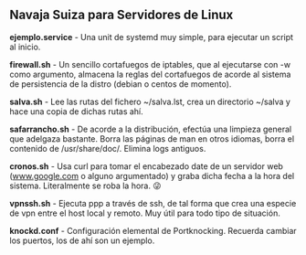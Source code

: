 ## Navaja Suiza para Servidores de Linux

**ejemplo.service** - Una unit de systemd muy simple, para ejecutar un script al
inicio.

**firewall.sh** - Un sencillo cortafuegos de iptables, que al ejecutarse con -w
como argumento, almacena la reglas del cortafuegos de acorde al sistema de
persistencia de la distro (debian o centos de momento).

**salva.sh** - Lee las rutas del fichero ~/salva.lst, crea un directorio ~/salva
y hace una copia de dichas rutas ahí.

**safarrancho.sh** - De acorde a la distribución, efectúa una limpieza general
que adelgaza bastante. Borra las páginas de man en otros idiomas, borra el
contenido de /usr/share/doc/. Elimina logs antiguos.

**cronos.sh** - Usa curl para tomar el encabezado date de un servidor web
(www.google.com o alguno argumentado) y graba dicha fecha a la hora del sistema.
Literalmente se roba la hora. 😜

**vpnssh.sh** - Ejecuta ppp a través de ssh, de tal forma que crea una especie
de vpn entre el host local y remoto. Muy útil para todo tipo de situación.

**knockd.conf** - Configuración elemental de Portknocking. Recuerda cambiar los
puertos, los de ahí son un ejemplo.
